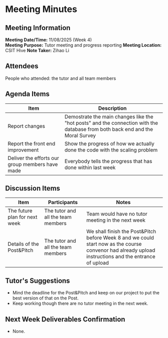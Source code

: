 # Meeting Minutes

## Meeting Information

**Meeting Date/Time:** 11/08/2025 (Week 4)  
**Meeting Purpose:** Tutor meeting and progress reporting
**Meeting Location:** CSIT Hive 
**Note Taker:** Zihao Li

## Attendees

People who attended:  the tutor and all team members

## Agenda Items

| Item                           | Description                                                                                         |
| ------------------------------ | --------------------------------------------------------------------------------------------------- |
| Report changes | Demostrate the main changes like the "hot posts" and the connection with the database from both back end and the Moral Survey |
| Report the front end improvement | Show the progress of how we actually done the code with the scaling problem |
| Deliver the efforts our group members have made | Everybody tells the progress that has done within last week |

## Discussion Items

| Item                            | Participants | Notes                                                        |
| ------------------------------- | ------------ | ------------------------------------------------------------ |
| The future plan for next week | The tutor and all the team members | Team would have no tutor meeting in the next week |
| Details of the Post&Pitch | The tutor and all the team members | We shall finish the Post&Pitch before Week 8 and we could start now as the course convenor had already upload instructions and the entrance of upload|

## Tutor's Suggestions

- Mind the deadline for the Post&Pitch and keep on our project to put the best version of that on the Post.
- Keep working though there are no tutor meeting in the next week.

## Next Week Deliverables Confirmation

- None.